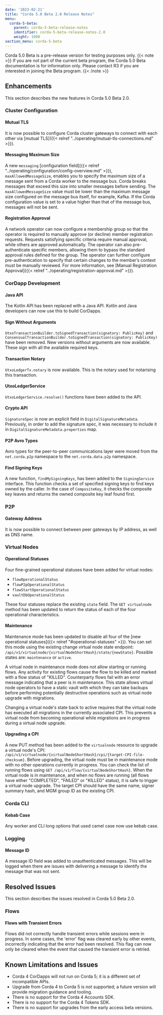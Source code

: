 ```yaml
---
date: '2023-02-21'
title: "Corda 5.0 Beta 2.0 Release Notes"
menu:
  corda-5-beta:
    parent: corda-5-beta-release-notes
    identifier: corda-5-beta-release-notes-2.0
    weight: 1000
section_menu: corda-5-beta
---
```


Corda 5.0 Beta is a pre-release version for testing purposes only.
{{< note >}}
If you are not part of the current beta program, the Corda 5.0 Beta documentation is for information only.
Please contact R3 if you are interested in joining the Beta program.
{{< /note >}}

## Enhancements

This section describes the new features in Corda 5.0 Beta 2.0.

### Cluster Configuration

#### Mutual TLS
It is now possible to configure Corda cluster gateways to connect with each other via [mutual TLS]({{< relref "../operating/mutual-tls-connections.md" >}}).

#### Messaging Maximum Size
A new `messaging` [configuration field]({{< relref "../operating/configuration/config-overview.md" >}}), `maxAllowedMessageSize`, enables you to specify the maximum size of a message sent from a Corda worker to the message bus. Corda breaks messages that exceed this size into smaller messages before sending.
The `maxAllowedMessageSize` value must be lower than the maximum message size configured on the message bus itself, for example, Kafka. If the Corda configuration value is set to a value higher than that of the message bus, messages will not be sent.

#### Registration Approval
A network operator can now configure a membership group so that the operator is required to manually approve (or decline) member registration requests. Requests satisfying specific criteria require manual approval, while others are approved automatically. The operator can also pre-authenticate specific members, allowing them to bypass the standard approval rules defined for the group. The operator can further configure pre-authentication to specify that certain changes to the member’s context must be manually reviewed. For more information, see [Manual Registration Approval]({{< relref "../operating/registration-approval.md" >}}).

### CorDapp Development

#### Java API
The Kotlin API has been replaced with a Java API. Kotlin and Java developers can now use this to build CorDapps.

#### Sign Without Arguments
`UtxoTransactionBuilder.toSignedTransaction(signatory: PublicKey)` and `ConsensualTransactionBuilder.toSignedTransaction(signatory: PublicKey)` have been removed. New versions without arguments are now available. These sign with all the available required keys.

#### Transaction Notary
`UtxoLedgerTx.notary` is now available. This is the notary used for notarising this transaction.

#### UtxoLedgerService
`UtxoLedgerService.resolve()` functions have been added to the API.

#### Crypto API
`SignatureSpec` is now an explicit field in `DigitalSignatureMetadata`. Previously, in order to add the signature spec, it was necessary to include it in `DigitalSignatureMetadata.properties` map.

#### P2P Avro Types
Avro types for the peer-to-peer communications layer were moved from the `net.corda.p2p` namespace to the `net.corda.data.p2p` namespace.

#### Find Signing Keys
A new function, `findMySigningKeys`, has been added to the `SigningService` interface. This function checks a set of specified signing keys to find keys owned by the caller. In the case of `CompositeKey`, it checks the composite key leaves and returns the owned composite key leaf found first.

### P2P

#### Gateway Address
It is now possible to connect between peer gateways by IP address, as well as DNS name.

### Virtual Nodes

#### Operational Statuses
Four fine-grained operational statuses have been added for virtual nodes:
* `flowOperationalStatus`
* `flowP2pOperationalStatus`
* `flowStartOperationalStatus`
* `vaultDbOperationalStatus`

These four statuses replace the existing `state` field.
The `GET virtualnode` method has been updated to return the status of each of the four operational characteristics.

#### Maintenance
Maintenance mode has been updated to disable all four of the [new operational statuses]({{< relref "#operational-statuses" >}}). You can set this mode using the existing change virtual node state endpoint: `/api/v1/virtualnode/{virtualNodeShortHash}/state/{newState}`. Possible states are: `maintenance` or `active`.

A virtual node in maintenance mode does not allow starting or running flows. Any activity for existing flows cause the flow to be killed and marked with a flow status of "KILLED". Counterparty flows fail with an error message indicating that a peer is in maintenance.
This state allows virtual node operators to have a static vault with which they can take backups before performing potentially destructive operations such as virtual node upgrade with migrations.

Changing a virtual node's state back to active requires that the virtual node has executed all migrations in the currently associated CPI. This prevents a virtual node from becoming operational while migrations are in progress during a virtual node upgrade.

#### Upgrading a CPI
A new PUT method has been added to the `virtualnode` resource to upgrade a virtual node's CPI: `/api/v1/virtualnode/{virtualNodeShortHash}/cpi/{target-CPI-file-checksum}`.
Before upgrading, the virtual node must be in maintenance mode with no other operations currently in progress.
You can check the list of running flows using `GET /api/v1/flow/{virtualNodeShortHash}`. When the virtual node is in maintenance, and when no flows are running (all flows have either "COMPLETED", "FAILED" or "KILLED" status), it is safe to trigger a virtual node upgrade.
The target CPI should have the same name, signer summary hash, and MGM group ID as the existing CPI.

### Corda CLI
#### Kebab Case
Any worker and CLI long options that used camel case now use kebab case.

### Logging
#### Message ID
A message ID field was added to unauthenticated messages. This will be logged when there are issues with delivering a message to identify the message that was not sent.

## Resolved Issues

This section describes the issues resolved in Corda 5.0 Beta 2.0.

### Flows

#### Flows with Transient Errors
Flows did not correctly handle transient errors while sessions were in progress.
In some cases, the 'error' flag was cleared early by other events, incorrectly indicating that the error had been resolved. 
This flag can now only be cleared when the event that caused the transient error is retried.

## Known Limitations and Issues

* Corda 4 CorDapps will not run on Corda 5; it is a different set of incompatible APIs.
* Upgrade from Corda 4 to Corda 5 is not supported; a future version will provide migration guidance and tooling.
* There is no support for the Corda 4 Accounts SDK.
* There is no support for the Corda 4 Tokens SDK.
* There is no support for upgrades from the early access beta versions.
